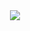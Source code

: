 <div align="center">
  <img src="https://github.com/dlsykes00/OpenGL/assets/9630965/3cfad0ab-4833-4706-91b6-ca273465a3d5" />
</div>
